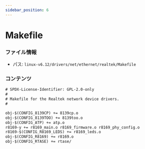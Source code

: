 ```yaml
---
sidebar_position: 6
---
```

# Makefile

### ファイル情報

- パス: `linux-v6.12/drivers/net/ethernet/realtek/Makefile`

### コンテンツ

```txt
# SPDX-License-Identifier: GPL-2.0-only
#
# Makefile for the Realtek network device drivers.
#

obj-$(CONFIG_8139CP) += 8139cp.o
obj-$(CONFIG_8139TOO) += 8139too.o
obj-$(CONFIG_ATP) += atp.o
r8169-y += r8169_main.o r8169_firmware.o r8169_phy_config.o
r8169-$(CONFIG_R8169_LEDS) += r8169_leds.o
obj-$(CONFIG_R8169) += r8169.o
obj-$(CONFIG_RTASE) += rtase/

```
